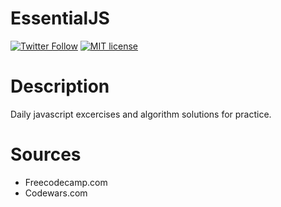 # EssentialJS
[![Twitter Follow](https://img.shields.io/twitter/follow/shields_io.svg?style=social&label=Follow&maxAge=2592000)](http://www.twitter.com/aledotgomez)
[![MIT license](http://img.shields.io/badge/license-MIT-brightgreen.svg)](http://opensource.org/licenses/MIT)


# Description
Daily javascript excercises and algorithm solutions for practice.

# Sources
- Freecodecamp.com
- Codewars.com
